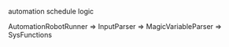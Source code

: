 automation schedule logic

AutomationRobotRunner => InputParser => MagicVariableParser => SysFunctions
